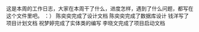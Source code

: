 这是本周的工作日志，大家在本周干了什么，进度怎样，遇到了什么问题，都写在这个文件里吧。 ：）
陈奕奕完成了设计文档 陈奕奕完成了数据库设计
钱洋写了项目计划文档
祝梦婷完成了实体类的编写
李晓文完成了项目启动文档